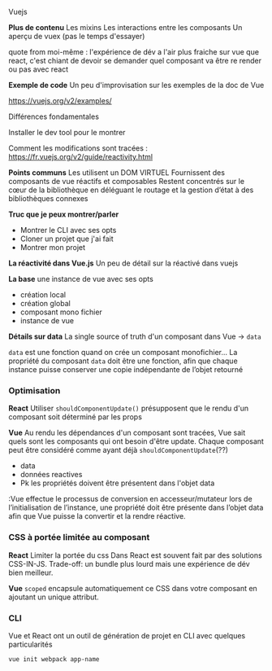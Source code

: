 Vuejs

__Plus de contenu__
Les mixins
Les interactions entre les composants
Un aperçu de vuex (pas le temps d'essayer)

quote from moi-même :
l'expérience de dév a l'air plus fraiche sur vue que react, c'est chiant de devoir se demander quel composant va être re render ou pas avec react

__Exemple de code__
Un peu d'improvisation sur les exemples de la doc de Vue

https://vuejs.org/v2/examples/

Différences fondamentales

Installer le dev tool pour le montrer

Comment les modifications sont tracées :
https://fr.vuejs.org/v2/guide/reactivity.html


__Points communs__
Les utilisent un DOM VIRTUEL
Fournissent des composants de vue réactifs et composables
Restent concentrés sur le cœur de la bibliothèque en déléguant le routage et la gestion d’état à des bibliothèques connexes

__Truc que je peux montrer/parler__
* Montrer le CLI avec ses opts
* Cloner un projet que j'ai fait
* Montrer mon projet

__La réactivité dans Vue.js__
Un peu de détail sur la réactivé dans vuejs

__La base__ une instance de vue avec ses opts
* création local
* création global
* composant mono fichier
* instance de vue


__Détails sur data__
La single source of truth d'un composant dans Vue -> `data`

`data` est une fonction quand on crée un composant monofichier...
La propriété du composant `data` doit être une fonction, afin que chaque instance puisse conserver une copie indépendante de l’objet retourné


### Optimisation

__React__
Utiliser `shouldComponentUpdate()` présupposent que le rendu d'un composant soit déterminé par les props


__Vue__
Au rendu les dépendances d'un composant sont tracées, Vue sait quels sont les composants qui ont besoin d'être update.
Chaque composant peut être considéré comme ayant déjà `shouldComponentUpdate`(??)
* data
* données reactives
* Pk les propriétés doivent être présentent dans l'objet data

:Vue effectue le processus de conversion en accesseur/mutateur lors de l’initialisation de l’instance, une propriété doit être présente dans l’objet data afin que Vue puisse la convertir et la rendre réactive.


### CSS à portée limitée au composant

__React__
Limiter la portée du css Dans React est souvent fait par des solutions
CSS-IN-JS.
Trade-off: un bundle plus lourd mais une expérience de dév bien meilleur.


__Vue__
`scoped` encapsule automatiquement ce CSS dans votre composant en ajoutant un unique attribut.


### CLI

Vue et React ont un outil de génération de projet en CLI avec quelques particularités

`vue init webpack app-name`
